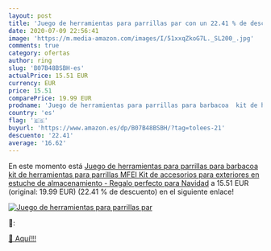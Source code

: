 ```yaml
---
layout: post
title: 'Juego de herramientas para parrillas par con un 22.41 % de descuento'
date: 2020-07-09 22:56:41
image: 'https://m.media-amazon.com/images/I/51xxqZkoG7L._SL200_.jpg'
comments: true
category: ofertas
author: ring
slug: 'B07B48BSBH-es'
actualPrice: 15.51 EUR
currency: EUR
price: 15.51
comparePrice: 19.99 EUR
prodname: 'Juego de herramientas para parrillas para barbacoa  kit de herramientas para parrillas MFEI Kit de accesorios para exteriores en estuche de almacenamiento - Regalo perfecto para Navidad'
country: 'es'
flag: '🇪🇸'
buyurl: 'https://www.amazon.es/dp/B07B48BSBH/?tag=tolees-21'
descuento: '22.41'
average: '16.62'
---
```


En este momento está [Juego de herramientas para parrillas para barbacoa  kit de herramientas para parrillas MFEI Kit de accesorios para exteriores en estuche de almacenamiento - Regalo perfecto para Navidad](https://www.amazon.es/dp/B07B48BSBH/?tag=tolees-21) a 15.51 EUR (original: 19.99 EUR) (22.41 %  de descuento) en el siguiente enlace!

[![Juego de herramientas para parrillas par](https://m.media-amazon.com/images/I/51xxqZkoG7L._SL200_.jpg)](https://www.amazon.es/dp/B07B48BSBH/?tag=tolees-21)

🔎:


[🛒 Aquí!!!](https://www.amazon.es/dp/B07B48BSBH/?tag=tolees-21)
